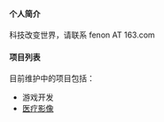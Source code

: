 #### 个人简介

科技改变世界，请联系 fenon AT 163.com

#### 项目列表

目前维护中的项目包括：
* 游戏开发
* [医疗影像](https://fenon.github.io/dicom)

